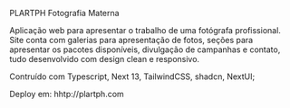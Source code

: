 PLARTPH Fotografia Materna 

Aplicação web para apresentar o trabalho de uma fotógrafa profissional. Site conta com galerias para apresentação de fotos, seções para apresentar os pacotes disponíveis, divulgação de campanhas e contato, tudo desenvolvido com design clean e responsivo.

Contruído com Typescript, Next 13, TailwindCSS, shadcn, NextUI;

Deploy em: hhtp://plartph.com
